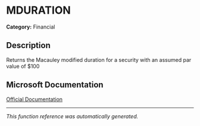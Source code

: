 # MDURATION

**Category:** Financial

## Description
Returns the Macauley modified duration for a security with an assumed par value of $100

## Microsoft Documentation
[Official Documentation](https://support.microsoft.com//en-us/office/mduration-function-b3786a69-4f20-469a-94ad-33e5b90a763c)

---
*This function reference was automatically generated.*
